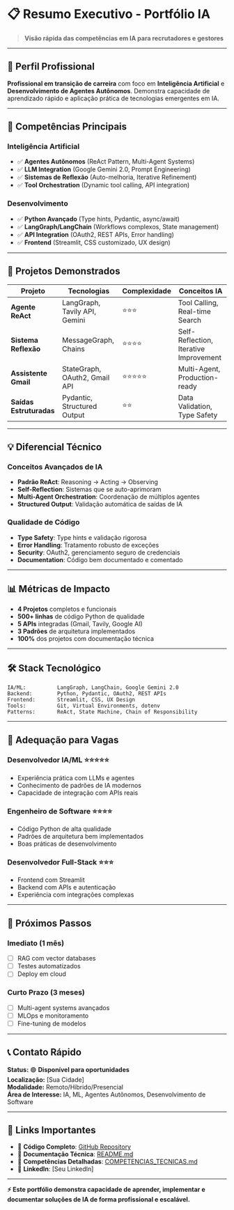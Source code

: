 # 📋 Resumo Executivo - Portfólio IA

> **Visão rápida das competências em IA para recrutadores e gestores**

---

## 👤 **Perfil Profissional**

**Profissional em transição de carreira** com foco em **Inteligência Artificial** e **Desenvolvimento de Agentes Autônomos**. Demonstra capacidade de aprendizado rápido e aplicação prática de tecnologias emergentes em IA.

---

## 🎯 **Competências Principais**

### **Inteligência Artificial**
- ✅ **Agentes Autônomos** (ReAct Pattern, Multi-Agent Systems)
- ✅ **LLM Integration** (Google Gemini 2.0, Prompt Engineering)
- ✅ **Sistemas de Reflexão** (Auto-melhoria, Iterative Refinement)
- ✅ **Tool Orchestration** (Dynamic tool calling, API integration)

### **Desenvolvimento**
- ✅ **Python Avançado** (Type hints, Pydantic, async/await)
- ✅ **LangGraph/LangChain** (Workflows complexos, State management)
- ✅ **API Integration** (OAuth2, REST APIs, Error handling)
- ✅ **Frontend** (Streamlit, CSS customizado, UX design)

---

## 🚀 **Projetos Demonstrados**

| **Projeto** | **Tecnologias** | **Complexidade** | **Conceitos IA** |
|-------------|-----------------|------------------|------------------|
| **Agente ReAct** | LangGraph, Tavily API, Gemini | ⭐⭐⭐ | Tool Calling, Real-time Search |
| **Sistema Reflexão** | MessageGraph, Chains | ⭐⭐⭐⭐ | Self-Reflection, Iterative Improvement |
| **Assistente Gmail** | StateGraph, OAuth2, Gmail API | ⭐⭐⭐⭐⭐ | Multi-Agent, Production-ready |
| **Saídas Estruturadas** | Pydantic, Structured Output | ⭐⭐ | Data Validation, Type Safety |

---

## 💡 **Diferencial Técnico**

### **Conceitos Avançados de IA**
- **Padrão ReAct**: Reasoning → Acting → Observing
- **Self-Reflection**: Sistemas que se auto-aprimoram
- **Multi-Agent Orchestration**: Coordenação de múltiplos agentes
- **Structured Output**: Validação automática de saídas de IA

### **Qualidade de Código**
- **Type Safety**: Type hints e validação rigorosa
- **Error Handling**: Tratamento robusto de exceções
- **Security**: OAuth2, gerenciamento seguro de credenciais
- **Documentation**: Código bem documentado e comentado

---

## 📊 **Métricas de Impacto**

- **4 Projetos** completos e funcionais
- **500+ linhas** de código Python de qualidade
- **5 APIs** integradas (Gmail, Tavily, Google AI)
- **3 Padrões** de arquitetura implementados
- **100%** dos projetos com documentação técnica

---

## 🛠️ **Stack Tecnológico**

```
IA/ML:          LangGraph, LangChain, Google Gemini 2.0
Backend:        Python, Pydantic, OAuth2, REST APIs  
Frontend:       Streamlit, CSS, UX Design
Tools:          Git, Virtual Environments, dotenv
Patterns:       ReAct, State Machine, Chain of Responsibility
```

---

## 🎯 **Adequação para Vagas**

### **Desenvolvedor IA/ML** ⭐⭐⭐⭐⭐
- Experiência prática com LLMs e agentes
- Conhecimento de padrões de IA modernos
- Capacidade de integração com APIs reais

### **Engenheiro de Software** ⭐⭐⭐⭐
- Código Python de alta qualidade
- Padrões de arquitetura bem implementados
- Boas práticas de desenvolvimento

### **Desenvolvedor Full-Stack** ⭐⭐⭐
- Frontend com Streamlit
- Backend com APIs e autenticação
- Experiência com integrações complexas

---

## 🚀 **Próximos Passos**

### **Imediato (1 mês)**
- [ ] RAG com vector databases
- [ ] Testes automatizados
- [ ] Deploy em cloud

### **Curto Prazo (3 meses)**
- [ ] Multi-agent systems avançados
- [ ] MLOps e monitoramento
- [ ] Fine-tuning de modelos

---

## 📞 **Contato Rápido**

**Status:** 🟢 **Disponível para oportunidades**  
**Localização:** [Sua Cidade]  
**Modalidade:** Remoto/Híbrido/Presencial  
**Área de Interesse:** IA, ML, Agentes Autônomos, Desenvolvimento de Software  

---

## 🔗 **Links Importantes**

- 📂 **Código Completo**: [GitHub Repository](https://github.com/seu-usuario/lgraph)
- 📖 **Documentação Técnica**: [README.md](README.md)
- 🎯 **Competências Detalhadas**: [COMPETENCIAS_TECNICAS.md](COMPETENCIAS_TECNICAS.md)
- 💼 **LinkedIn**: [Seu LinkedIn]

---

**⚡ Este portfólio demonstra capacidade de aprender, implementar e documentar soluções de IA de forma profissional e escalável.** 